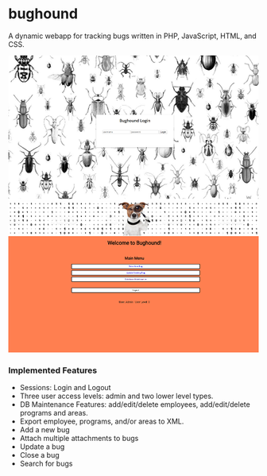 # bughound
A dynamic webapp for tracking bugs written in PHP, JavaScript, HTML, and CSS.

![screenshot](https://github.com/annmai/bughound/blob/master/img/screenshot.png)
![screenshot](https://github.com/annmai/bughound/blob/master/img/screenshot2.png)

### Implemented Features
* Sessions: Login and Logout
* Three user access levels: admin and two lower level types.
* DB Maintenance Features: add/edit/delete employees, add/edit/delete programs and areas.
* Export employee, programs, and/or areas to XML.
* Add a new bug
* Attach multiple attachments to bugs
* Update a bug
* Close a bug
* Search for bugs

